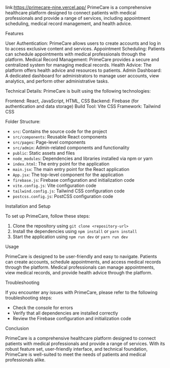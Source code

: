 link:https://primecare-nine.vercel.app/
PrimeCare is a comprehensive healthcare platform designed to connect patients with medical professionals and provide a range of services, including appointment scheduling, medical record management, and health advice.

Features

User Authentication: PrimeCare allows users to create accounts and log in to access exclusive content and services.
Appointment Scheduling: Patients can schedule appointments with medical professionals through the platform.
Medical Record Management: PrimeCare provides a secure and centralized system for managing medical records.
Health Advice: The platform offers health advice and resources to patients.
Admin Dashboard: A dedicated dashboard for administrators to manage user accounts, view analytics, and perform other administrative tasks.

Technical Details:
PrimeCare is built using the following technologies:

Frontend: React, JavaScript, HTML, CSS
Backend: Firebase (for authentication and data storage)
Build Tool: Vite
CSS Framework: Tailwind CSS

Folder Structure:

*  `src`: Contains the source code for the project
*  `src/components`: Reusable React components
*  `src/pages`: Page-level components
*  `src/admin`: Admin-related components and functionality
*  `public`: Static assets and files
*  `node_modules`: Dependencies and libraries installed via npm or yarn
*  `index.html`: The entry point for the application
*  `main.jsx`: The main entry point for the React application
*  `App.jsx`: The top-level component for the application
*  `firebase.js`: Firebase configuration and initialization code
*  `vite.config.js`: Vite configuration code
*  `tailwind.config.js`: Tailwind CSS configuration code
*  `postcss.config.js`: PostCSS configuration code

Installation and Setup

To set up PrimeCare, follow these steps:

1. Clone the repository using `git clone <repository-url>`
2. Install the dependencies using `npm install` or `yarn install`
3. Start the application using `npm run dev` or `yarn run dev`

Usage

PrimeCare is designed to be user-friendly and easy to navigate. Patients can create accounts, schedule appointments, and access medical records through the platform. Medical professionals can manage appointments, view medical records, and provide health advice through the platform.

Troubleshooting

If you encounter any issues with PrimeCare, please refer to the following troubleshooting steps:

*  Check the console for errors
*  Verify that all dependencies are installed correctly
*  Review the Firebase configuration and initialization code

Conclusion

PrimeCare is a comprehensive healthcare platform designed to connect patients with medical professionals and provide a range of services. With its robust feature set, user-friendly interface, and technical foundation, PrimeCare is well-suited to meet the needs of patients and medical professionals alike.
